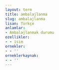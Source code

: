 ```yaml
---
layout: term
title: ambalajlanma
slug: ambalajlanma
lisan: Türkçe
anlamlar:
- Ambalajlanmak durumu
ozellikler:
- - isim
ornekler:
- - ''
orneklerkaynak:
- - ''
---
```

